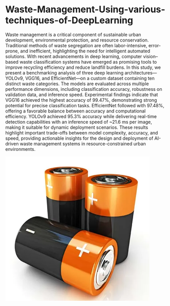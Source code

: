 # Waste-Management-Using-various-techniques-of-DeepLearning
Waste management is a critical component of sustainable urban development, environmental protection, and resource conservation. Traditional methods of waste segregation are often labor-intensive, error-prone, and inefficient, highlighting the need for intelligent automated solutions. With recent advancements in deep learning, computer vision–based waste classification systems have emerged as promising tools to improve recycling efficiency and reduce landfill burdens. In this study, we present a benchmarking analysis of three deep learning architectures—YOLOv9, VGG16, and EfficientNet—on a custom dataset containing ten distinct waste categories. The models are evaluated across multiple performance dimensions, including classification accuracy, robustness on validation data, and inference speed. Experimental findings indicate that VGG16 achieved the highest accuracy of 99.47%, demonstrating strong potential for precise classification tasks. EfficientNet followed with 97.48%, offering a favorable balance between accuracy and computational efficiency. YOLOv9 achieved 95.3% accuracy while delivering real-time detection capabilities with an inference speed of ~21.6 ms per image, making it suitable for dynamic deployment scenarios. These results highlight important trade-offs between model complexity, accuracy, and speed, providing actionable insights for the design and deployment of AI-driven waste management systems in resource-constrained urban environments.

![alt_image](https://github.com/Nitin9304/Waste-Management-Using-various-techniques-of-DeepLearning/blob/58ad5640380fc081d7910a3aca0abeb152aff690/156713-004-96897BF4.webp)

